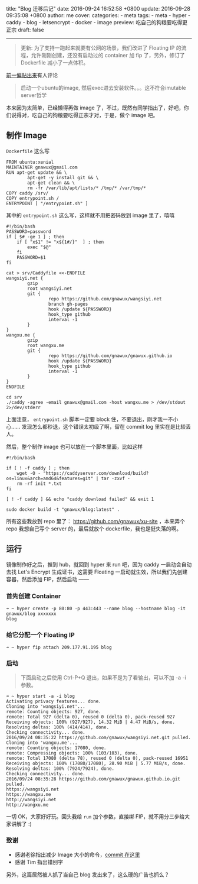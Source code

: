 title: "Blog 迁移后记"
date: 2016-09-24 16:52:58 +0800
update: 2016-09-28 09:35:08 +0800
author: me
cover:
categories:
    - meta
tags:
    - meta
    - hyper
    - caddy
    - blog
    - letsencrypt
    - docker
    - image
preview: 吃自己的狗粮要吃得更正宗
draft: false

---

> 更新: 为了支持一跑起来就要有公网的场景，我们改进了 Floating IP 的流程，允许刚刚创建，还没有启动过的 container 加 fip 了，另外，修订了 Dockerfile 减小了一点体积。

[前一偏贴出来](/meta/2016/09/24/blog-to-hyper/)有人评论

> 启动一个ubuntu的image, 然后exec进去安装软件。。。这不符合imutable server哲学

本来因为太简单，已经懒得再做 image 了，不过，既然有同学指出了，好吧，你们说得对，吃自己的狗粮要吃得正宗才对，于是，做个 image 吧。

## 制作 Image

`Dockerfile` 这么写

```
FROM ubuntu:xenial
MAINTAINER gnawux@gmail.com
RUN apt-get update && \
        apt-get -y install git && \
        apt-get clean && \
        rm -fr /var/lib/apt/lists/* /tmp/* /var/tmp/*
COPY caddy /srv/
COPY entrypoint.sh /
ENTRYPOINT [ "/entrypoint.sh" ]
```

其中的 `entrypoint.sh` 这么写，这样就不用把密码放到 image 里了，嘻嘻

```
#!/bin/bash
PASSWORD=password
if [ $# -ge 1 ] ; then
	if [ "x$1" != "x${1#/}"  ] ; then
		exec "$@"
	fi
	PASSWORD=$1
fi

cat > srv/Caddyfile <<-ENDFILE
wangsiyi.net {
        gzip
        root wangsiyi.net
        git {
                repo https://github.com/gnawux/wangsiyi.net
                branch gh-pages
                hook /update ${PASSWORD}
                hook_type github
                interval -1
        }
}
wangxu.me {
        gzip
        root wangxu.me
        git {
                repo https://github.com/gnawux/gnawux.github.io
                hook /update ${PASSWORD}
                hook_type github
                interval -1
        }
}
ENDFILE

cd srv
./caddy -agree -email gnawux@gmail.com -host wangxu.me > /dev/stdout 2>/dev/stderr
```

上面注意， `entrypoint.sh` 脚本一定要 block 住，不要退出，刚才我一不小心…… 发现怎么都秒退，这个错误太初级了啊，留在 commit log 里实在是比较丢人。

然后，整个制作 image 也可以放在一个脚本里面，比如这样

```
#!/bin/bash

if [ ! -f caddy ] ; then
	wget -O - "https://caddyserver.com/download/build?os=linux&arch=amd64&features=git" | tar -zxvf -
	rm -rf init *.txt
fi

[ ! -f caddy ] && echo "caddy download failed" && exit 1

sudo docker build -t "gnawux/blog:latest" .
```

所有这些我放到 repo 里了： https://github.com/gnawux/xu-site ，本来弄个 repo 我想自己写个 server 的，最后就放个 dockerfile，我也是挺失落的啊。

## 运行

镜像制作好之后，推到 hub，就回到 hyper 来 run 吧，因为 caddy 一启动会自动去找 Let's Encrypt 生成证书，这需要 Floating 一启动就生效，所以我们先创建容器，然后添加 FIP，然后启动 ——

### 首先创建 Container

```
➜ ~ hyper create -p 80:80 -p 443:443 --name blog --hostname blog -it gnawux/blog xxxxxxx
blog
```

### 给它分配一个 Floating IP

```
➜ ~ hyper fip attach 209.177.91.195 blog
```

### 启动

> 下面启动之后使用 Ctrl-P+Q 退出，如果不是为了看输出，可以不加 -a -i 参数。

```
➜ ~ hyper start -a -i blog
Activating privacy features... done.
Cloning into 'wangsiyi.net'...
remote: Counting objects: 927, done.
remote: Total 927 (delta 0), reused 0 (delta 0), pack-reused 927
Receiving objects: 100% (927/927), 14.32 MiB | 4.47 MiB/s, done.
Resolving deltas: 100% (414/414), done.
Checking connectivity... done.
2016/09/24 08:35:22 https://github.com/gnawux/wangsiyi.net.git pulled.
Cloning into 'wangxu.me'...
remote: Counting objects: 17080, done.
remote: Compressing objects: 100% (103/103), done.
remote: Total 17080 (delta 78), reused 0 (delta 0), pack-reused 16951
Receiving objects: 100% (17080/17080), 28.90 MiB | 5.77 MiB/s, done.
Resolving deltas: 100% (7924/7924), done.
Checking connectivity... done.
2016/09/24 08:35:28 https://github.com/gnawux/gnawux.github.io.git pulled.
https://wangsiyi.net
https://wangxu.me
http://wangsiyi.net
http://wangxu.me
```

一切 OK，大家好好玩。回头我给 `run` 加个参数，直接绑 FIP，就不用分三步给大家讲解了 :)

### 致谢

- 感谢老徐指出减少 Image 大小的命令，[commit 在这里](https://github.com/gnawux/xu-site/commit/51b42c86d88d870947fc017889d10b1ef23498de)
- 感谢 Tim 指出错别字

另外，这篇居然被人抓了当自己 blog 发出来了，这么硬的广告也抓么？
